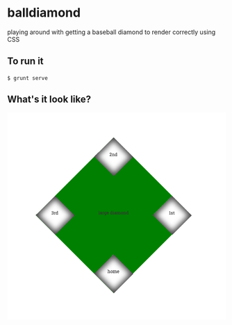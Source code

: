 # balldiamond
playing around with getting a baseball diamond to render correctly using CSS

## To run it
```shell
$ grunt serve
```

## What's it look like?

![baseball diamond](/balldiamond.png)
